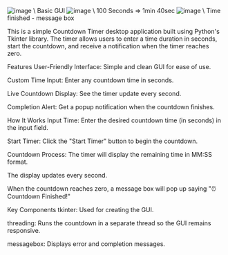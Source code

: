 ![image](https://github.com/user-attachments/assets/39a18d02-0ed1-41ac-abea-9755d0d2ff5c) \\ Basic GUI
![image](https://github.com/user-attachments/assets/e9913eee-d406-4cfc-a1f6-1c9b5bc6a001) \\ 100 Seconds => 1min 40sec
![image](https://github.com/user-attachments/assets/3bcf21c2-6ff6-4923-867c-892e9803fff6) \\ Time finished - message box

This is a simple Countdown Timer desktop application built using Python's Tkinter library. The timer allows users to enter a time duration in seconds, start the countdown, and receive a notification when the timer reaches zero.

Features
User-Friendly Interface: Simple and clean GUI for ease of use.

Custom Time Input: Enter any countdown time in seconds.

Live Countdown Display: See the timer update every second.

Completion Alert: Get a popup notification when the countdown finishes.

How It Works
Input Time:
Enter the desired countdown time (in seconds) in the input field.

Start Timer:
Click the "Start Timer" button to begin the countdown.

Countdown Process:
The timer will display the remaining time in MM:SS format.

The display updates every second.

When the countdown reaches zero, a message box will pop up saying "⏰ Countdown Finished!"

Key Components
tkinter: Used for creating the GUI.

threading: Runs the countdown in a separate thread so the GUI remains responsive.

messagebox: Displays error and completion messages.



